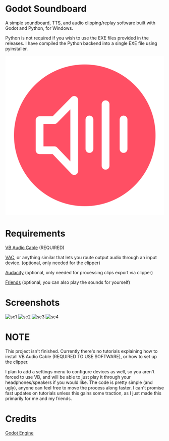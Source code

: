 # Godot Soundboard
A simple soundboard, TTS, and audio clipping/replay software built with Godot and Python, for Windows.

Python is not required if you wish to use the EXE files provided in the releases. I have compiled the Python backend into a single EXE file using pyinstaller.

![icon](icon.svg)

# Requirements
[VB Audio Cable](https://vb-audio.com/Cable/) (REQUIRED)

[VAC](https://vac.muzychenko.net/en/download.htm), or anything similar that lets you route output audio through an input device. (optional, only needed for the clipper)

[Audacity](https://www.audacityteam.org/download/) (optional, only needed for processing clips export via clipper)

[Friends](https://discord.gg/DKJBCxDvEw) (optional, you can also play the sounds for yourself)

# Screenshots
![sc1](https://i.imgur.com/qC0eutm.png)
![sc2](https://i.imgur.com/lx7CPpL.png)
![sc3](https://i.imgur.com/nJV1yPj.png)
![sc4](https://i.imgur.com/nMqCJgb.png)

# NOTE
This project isn't finished. Currently there's no tutorials explaining how to install VB Audio Cable (REQUIRED TO USE SOFTWARE), or how to set up the clipper.

I plan to add a settings menu to configure devices as well, so you aren't forced to use VB, and will be able to just play it through your headphones/speakers if you would like. The code is pretty simple (and ugly), anyone can feel free to move the process along faster. I can't promise fast updates on tutorials unless this gains some traction, as I just made this primarily for me and my friends.

# Credits
[Godot Engine](https://github.com/godotengine/godot)
